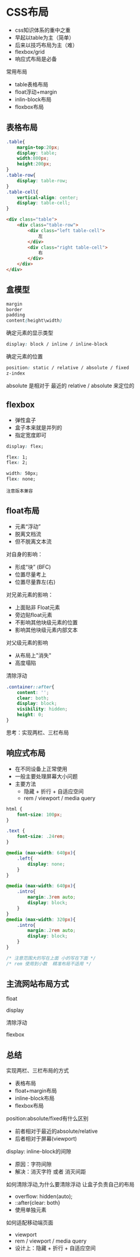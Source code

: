 # CSS布局


- css知识体系的重中之重
- 早起以table为主（简单）
- 后来以技巧布局为主（难）
- flexbox/grid
- 响应式布局是必备


常用布局
- table表格布局
- float浮动+margin
- inlin-block布局
- floxbox布局

## 表格布局

```css
.table{
    margin-top:20px;
    display: table;
    width:800px;
    height:200px;
}
.table-row{
    display: table-row;
}
.table-cell{
    vertical-align: center;
    display: table-cell;
}
```

```html
<div class="table">
    <div class="table-row">
        <div class="left table-cell">
            左
        </div>
        <div class="right table-cell">
            右
        </div>
    </div>
</div>
```



## 盒模型

```css
margin
border
padding
content(height\width)
```


确定元素的显示类型
```css
display: block / inline / inline-block
```

确定元素的位置
```css
position: static / relative / absolute / fixed
z-index
```

absolute 是相对于 最近的 relative / absolute 来定位的



## flexbox

- 弹性盒子
- 盒子本来就是并列的
- 指定宽度即可

```css
display: flex;

flex: 1;
flex: 2;

width: 50px;
flex: none;
```

`注意版本兼容`


## float布局

- 元素“浮动”
- 脱离文档流
- 但不脱离文本流


对自身的影响：
- 形成“块” (BFC)
- 位置尽量考上
- 位置尽量靠左(右)

对兄弟元素的影响：
- 上面贴非 Float元素
- 旁边贴float元素
- 不影响其他块级元素的位置
- 影响其他块级元素内部文本

对父级元素的影响
- 从布局上"消失"
- 高度塌陷

清除浮动
```css
.container::after{
    content: '';
    clear: both;
    display: block;
    visibility: hidden;
    height: 0;
}
```

思考：实现两栏、三栏布局


## 响应式布局

- 在不同设备上正常使用
- 一般主要处理屏幕大小问题
- 主要方法
    - 隐藏 + 折行 + 自适应空间
    - rem / viewport / media query

```css
html {
    font-size: 100px;
}

.text {
    font-size: .24rem;
}

```

```css
@media (max-width: 640px){
    .left{
        display: none;
    }
}
```

```css
@media (max-width: 640px){
    .intro{
        margin:.3rem auto;
        display: block;
    }
}
@media (max-width: 320px){
    .intro{
        margin:.2rem auto;
        display: block;
    }
}

/* 注意范围大的写在上面 小的写在下面 */
/* rem 使用到小数  精准布局不适用 */
```


## 主流网站布局方式

float

display

清除浮动

flexbox



## 总结

实现两栏、三栏布局的方式
- 表格布局
- float+margin布局
- inline-block布局
- flexbox布局


position:absolute/fixed有什么区别
- 前者相对于最近的absolute/relative
- 后者相对于屏幕(viewport)


display: inline-block的间隙
- 原因：字符间隙
- 解决：消灭字符 或者 消灭间距


如何清除浮动,为什么要清除浮动
让盒子负责自己的布局
- overflow: hidden(auto);
- ::after{clear: both}
- 使用单独元素


如何适配移动端页面
- viewport
- rem / viewport / media query
- 设计上：隐藏 + 折行 + 自适应空间

